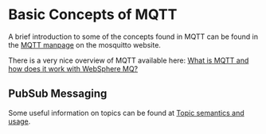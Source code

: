 # Basic Concepts of MQTT

A brief introduction to some of the concepts found in MQTT can be found in the [MQTT manpage](http://mosquitto.org/man/mqtt-7.html) on the mosquitto website.

There is a very nice overview of MQTT available here: [What is MQTT and how does it work with WebSphere MQ?](https///www.ibm.com/developerworks/mydeveloperworks/blogs/aimsupport/entry/what_is_mqtt_and_how_does_it_work_with_websphere_mq?lang=en)

## PubSub Messaging

Some useful information on topics can be found at [Topic semantics and usage](http://publib.boulder.ibm.com/infocenter/wmbhelp/v6r1m0/index.jsp?topic=/com.ibm.etools.mft.doc/aq13300_.htm).
